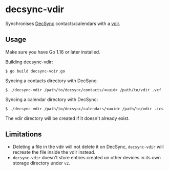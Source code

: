 # decsync-vdir

Synchronises [DecSync](https://github.com/39aldo39/DecSync) contacts/calendars
with a [vdir](https://vdirsyncer.pimutils.org/en/stable/vdir.html).

## Usage

Make sure you have Go 1.16 or later installed.

Building decsync-vdir:

```
$ go build decsync-vdir.go
```

Syncing a contacts directory with DecSync:

```
$ ./decsync-vdir /path/to/decsync/contacts/<uuid> /path/to/vdir .vcf
```

Syncing a calendar directory with DecSync:

```
$ ./decsync-vdir /path/to/decsync/calendars/<uuid> /path/to/vdir .ics
```

The vdir directory will be created if it doesn't already exist.

## Limitations

 - Deleting a file in the vdir will not delete it on DecSync, `decsync-vdir`
   will recreate the file inside the vdir instead.
 - `decsync-vdir` doesn't store entries created on other devices in its own
   storage directory under `v2`.
